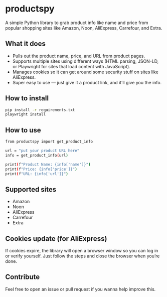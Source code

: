 # productspy

A simple Python library to grab product info like name and price from popular shopping sites like Amazon, Noon, AliExpress, Carrefour, and Extra.


## What it does

- Pulls out the product name, price, and URL from product pages.
- Supports multiple sites using different ways (HTML parsing, JSON-LD, or Playwright for sites that load content with JavaScript).
- Manages cookies so it can get around some security stuff on sites like AliExpress.
- Super easy to use — just give it a product link, and it’ll give you the info.


## How to install 

```bash
pip install -r requirements.txt
playwright install
```
## How to use
```bash
from productspy import get_product_info

url = "put your product URL here"
info = get_product_info(url)

print(f"Product Name: {info['name']}")
print(f"Price: {info['price']}")
print(f"URL: {info['url']}")
```
## Supported sites

- Amazon
- Noon
- AliExpress
- Carrefour
- Extra


## Cookies update (for AliExpress)
If cookies expire, the library will open a browser window so you can log in or verify yourself. Just follow the steps and close the browser when you’re done.

## Contribute
Feel free to open an issue or pull request if you wanna help improve this.

